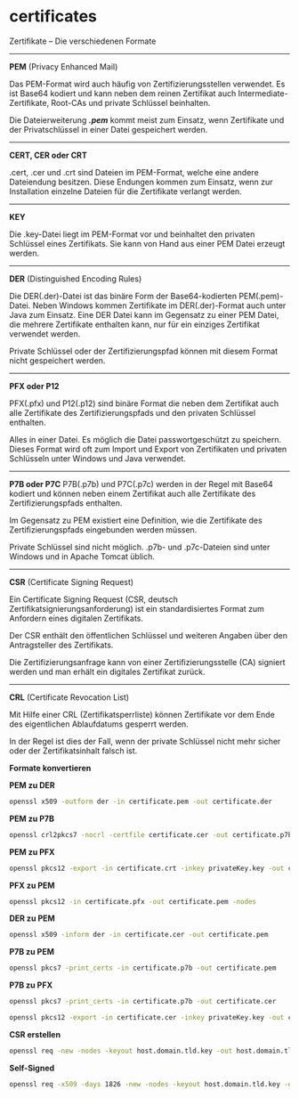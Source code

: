 # certificates
Zertifikate – Die verschiedenen Formate
___
**PEM**  (Privacy Enhanced Mail)
    
Das PEM-Format wird auch häufig von Zertifizierungsstellen verwendet. Es ist Base64 kodiert und kann neben dem reinen Zertifikat auch Intermediate-Zertifikate, Root-CAs und private Schlüssel beinhalten.

Die Dateierweiterung ***.pem*** kommt meist zum Einsatz, wenn Zertifikate und der Privatschlüssel in einer Datei gespeichert werden. 
___
**CERT, CER oder CRT**

.cert, .cer und .crt sind Dateien im PEM-Format, welche eine andere Dateiendung besitzen. Diese Endungen kommen zum Einsatz, wenn zur Installation einzelne Dateien für die Zertifikate verlangt werden.
___
**KEY**

Die .key-Datei liegt im PEM-Format vor und beinhaltet den privaten Schlüssel eines Zertifikats. 
Sie kann von Hand aus einer PEM Datei erzeugt werden. 

___
**DER** (Distinguished Encoding Rules)

Die DER(.der)-Datei ist das binäre Form der Base64-kodierten PEM(.pem)-Datei. Neben Windows kommen Zertifikate im DER(.der)-Format auch unter Java zum Einsatz. Eine DER Datei kann im Gegensatz zu einer PEM Datei, die mehrere Zertifikate enthalten kann, nur für ein einziges Zertifikat verwendet werden.

Private Schlüssel oder der Zertifizierungspfad können mit diesem Format nicht gespeichert werden.

___
**PFX oder P12**

PFX(.pfx) und P12(.p12) sind binäre Format die neben dem Zertifikat auch alle Zertifikate des Zertifizierungspfads und den privaten Schlüssel enthalten. 

Alles in einer Datei. Es möglich die  Datei passwortgeschützt zu speichern. Dieses Format wird oft zum Import und Export von Zertifikaten und privaten Schlüsseln unter Windows und Java verwendet.

___
**P7B oder P7C**
P7B(.p7b) und P7C(.p7c) werden in der Regel mit Base64 kodiert und können neben einem Zertifikat auch alle Zertifikate des Zertifizierungspfads enthalten. 

Im Gegensatz zu PEM existiert eine Definition, wie die Zertifikate des Zertifizierungspfads eingebunden werden müssen. 

Private Schlüssel sind nicht möglich. .p7b- und .p7c-Dateien sind unter Windows und in Apache Tomcat üblich.

___
**CSR** (Certificate Signing Request)

Ein Certificate Signing Request (CSR, deutsch Zertifikatsignierungsanforderung) ist ein standardisiertes Format zum Anfordern eines digitalen Zertifikats. 

Der CSR enthält den öffentlichen Schlüssel und weiteren Angaben über den Antragsteller des Zertifikats. 

Die Zertifizierungsanfrage kann von einer Zertifizierungsstelle (CA) signiert werden und man erhält ein digitales Zertifikat zurück.

___
**CRL** (Certificate Revocation List)

Mit Hilfe einer CRL (Zertifikatsperrliste) können Zertifikate vor dem Ende des eigentlichen Ablaufdatums gesperrt werden. 

In der Regel ist dies der Fall, wenn der private Schlüssel nicht mehr sicher oder der Zertifikatsinhalt falsch ist.

**Formate konvertieren**

**PEM zu DER**
```cmd
openssl x509 -outform der -in certificate.pem -out certificate.der
```

**PEM zu P7B**
```cmd
openssl crl2pkcs7 -nocrl -certfile certificate.cer -out certificate.p7b -certfile CACert.cer
````

**PEM zu PFX**

```cmd
openssl pkcs12 -export -in certificate.crt -inkey privateKey.key -out certificate.pfx -certfile CACert.crt
````

**PFX zu PEM**

```cmd
openssl pkcs12 -in certificate.pfx -out certificate.pem -nodes
````

**DER zu PEM**

```cmd
openssl x509 -inform der -in certificate.cer -out certificate.pem
````

**P7B zu PEM**

```cmd
openssl pkcs7 -print_certs -in certificate.p7b -out certificate.pem
```

**P7B zu PFX**

```cmd
openssl pkcs7 -print_certs -in certificate.p7b -out certificate.cer 

openssl pkcs12 -export -in certificate.cer -inkey privateKey.key -out certificate.pfx -certfile CACert.cer
````

**CSR erstellen**

```cmd
openssl req -new -nodes -keyout host.domain.tld.key -out host.domain.tld.csr
```

**Self-Signed**

```cmd
openssl req -x509 -days 1826 -new -nodes -keyout host.domain.tld.key -out host.domain.tld.crt -newkey rsa:4096 -sha256
```